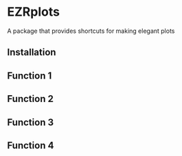 # EZRplots
 A package that provides shortcuts for making elegant plots

## Installation


## Function 1


## Function 2


## Function 3


## Function 4
